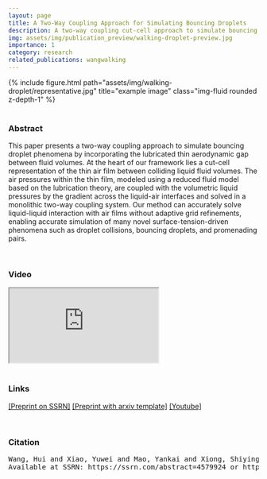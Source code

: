 ```yaml
---
layout: page
title: A Two-Way Coupling Approach for Simulating Bouncing Droplets
description: A two-way coupling cut-cell approach to simulate bouncing droplet phenomena by incorporating the lubricated thin aerodynamic gap between fluid volumes
img: assets/img/publication_preview/walking-droplet-preview.jpg
importance: 1
category: research
related_publications: wangwalking
---
```


<div class="row">
    <div class="col-sm mt-3 mt-md-0">
        {% include figure.html path="assets/img/walking-droplet/representative.jpg" title="example image" class="img-fluid rounded z-depth-1" %}
    </div>
</div>

<br>

### Abstract

This paper presents a two-way coupling approach to simulate bouncing droplet phenomena by incorporating the lubricated thin aerodynamic gap between fluid volumes. At the heart of our framework lies a cut-cell representation of the thin air film between colliding liquid fluid volumes. The air pressures within the thin film, modeled using a reduced fluid model based on the lubrication theory, are coupled with the volumetric liquid pressures by the gradient across the liquid-air interfaces and solved in a monolithic two-way coupling system. Our method can accurately solve liquid-liquid interaction with air films without adaptive grid refinements, enabling accurate simulation of many novel surface-tension-driven phenomena such as droplet collisions, bouncing droplets, and promenading pairs.

<br>

### Video

<div class="embed-responsive embed-responsive-16by9">
  <iframe class="embed-responsive-item" src="https://www.youtube.com/embed/WxcVmrmByVU?si=fm79BnCM6AcivJTh" allowfullscreen></iframe>
</div>


<br>

### Links

[[Preprint on SSRN]](http://ssrn.com/abstract=4579924)
[[Preprint with arxiv template]](/assets/pdf/Walking_Droplet___Arxiv.pdf)
[[Youtube]](https://www.youtube.com/watch?v=WxcVmrmByVU)

<br>

### Citation

<pre>
Wang, Hui and Xiao, Yuwei and Mao, Yankai and Xiong, Shiying and Yang, Xubo and Zhu, Bo, A Two-Way Coupling Approach for Simulating Bouncing Droplets. 
Available at SSRN: https://ssrn.com/abstract=4579924 or http://dx.doi.org/10.2139/ssrn.4579924
</pre>